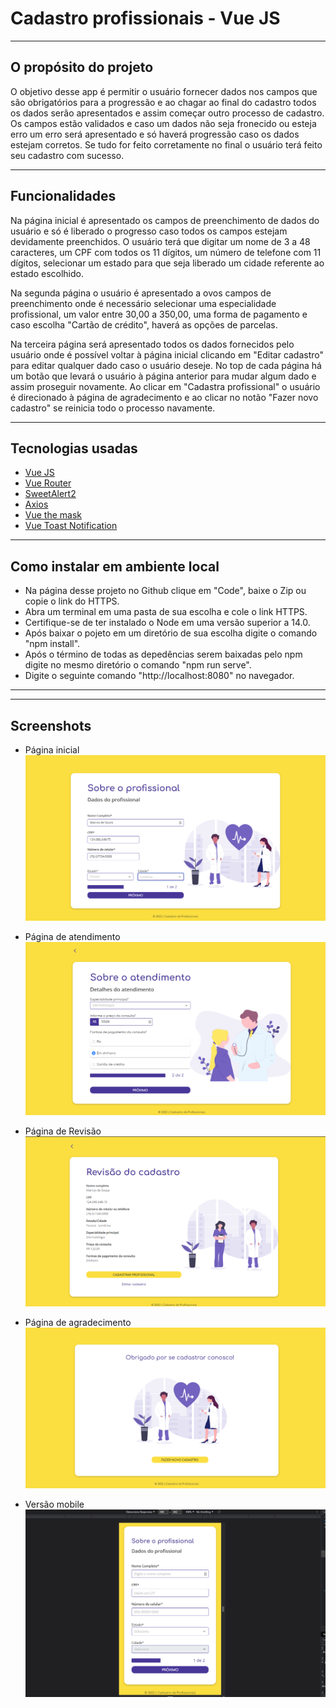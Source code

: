 # **Cadastro profissionais - Vue JS**

 <hr>

## **O propósito do projeto**

O objetivo desse app é permitir o usuário fornecer dados nos campos que são obrigatórios para a progressão e ao chagar ao final do cadastro
todos os dados serão apresentados e assim começar outro processo de cadastro.
Os campos estão validados e caso um dados não seja fronecido ou esteja erro um erro será apresentado e só haverá progressão caso os dados estejam corretos. Se tudo for feito corretamente no final o usuário terá feito seu cadastro com sucesso.

<hr>

## **Funcionalidades**

Na página inicial é apresentado os campos de preenchimento de dados do usuário e só é liberado o progresso caso todos os campos
estejam devidamente preenchidos.
O usuário terá que digitar um nome de 3 a 48 caracteres, um CPF com todos os 11 dígitos, um número de telefone com 11 dígitos, selecionar um estado para que seja liberado um cidade referente ao estado escolhido.

Na segunda página o usuário é apresentado a ovos campos de preenchimento onde é necessário selecionar uma especialidade profissional,
um valor entre 30,00 a 350,00, uma forma de pagamento e caso escolha "Cartão de crédito", haverá as opções de parcelas.

Na terceira página será apresentado todos os dados fornecidos pelo usuário onde é possível voltar à página inicial clicando em "Editar cadastro" para editar qualquer dado caso o usuário deseje. No top de cada página há um botão que levará o usuário à página anterior para mudar algum dado e assim proseguir novamente.
Ao clicar em "Cadastra profissional" o usuário é direcionado à página de agradecimento e ao clicar no notão "Fazer novo cadastro" se reinicia todo o processo navamente.

<hr>

## **Tecnologias usadas**

- <a href="https://vuejs.org">Vue JS</a>
- <a href="https://router.vuejs.org">Vue Router</a>
- <a href="https://sweetalert2.github.io/#examples">SweetAlert2</a>
- <a href="https://axios-http.com/ptbr/docs/intro">Axios</a>
- <a href="https://vuejs-tips.github.io/vue-the-mask">Vue the mask</a>
- <a href="https://www.npmjs.com/package/vue-toast-notification">Vue Toast Notification</a>
<hr>

## **Como instalar em ambiente local**

- Na página desse projeto no Github clique em "Code", baixe o Zip ou copie o link do HTTPS.
- Abra um terminal em uma pasta de sua escolha e cole o link HTTPS.
- Certifique-se de ter instalado o Node em uma versão superior a 14.0.
- Após baixar o pojeto em um diretório de sua escolha digite o comando "npm install".
- Após o término de todas as depedências serem baixadas pelo npm digite no mesmo diretório o comando "npm run serve".
- Digite o seguinte comando "http://localhost:8080" no navegador.
<hr>

<hr>

## **Screenshots**

- Página inicial
  <img src="./src/assets/images/home_page.png" />

- Página de atendimento
  <img src="./src/assets/images/home_page2.png" />

- Página de Revisão
  <img src="./src/assets/images/home_page3.png" />

- Página de agradecimento
  <img src="./src/assets/images/home_page4.png" />

- Versão mobile
  <img src="./src/assets/images/home_page5.png" />
